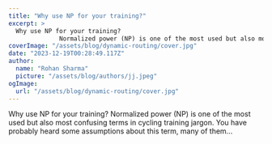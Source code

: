 ```yaml
---
title: "Why use NP for your training?"
excerpt: >
  Why use NP for your training?
              Normalized power (NP) is one of the most used but also most confusing terms in cycling training jargon. You have probably heard some assumptions about this te
coverImage: "/assets/blog/dynamic-routing/cover.jpg"
date: "2023-12-19T00:28:49.117Z"
author:
  name: "Rohan Sharma"
  picture: "/assets/blog/authors/jj.jpeg"
ogImage:
  url: "/assets/blog/dynamic-routing/cover.jpg"
---
```


Why use NP for your training?
            Normalized power (NP) is one of the most used but also most confusing terms in cycling training jargon. You have probably heard some assumptions about this term, many of them...